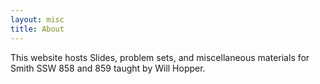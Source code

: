 ```yaml
---
layout: misc
title: About
---
```

This website hosts Slides, problem sets, and miscellaneous materials for Smith SSW 858 and 859 taught by Will Hopper.
